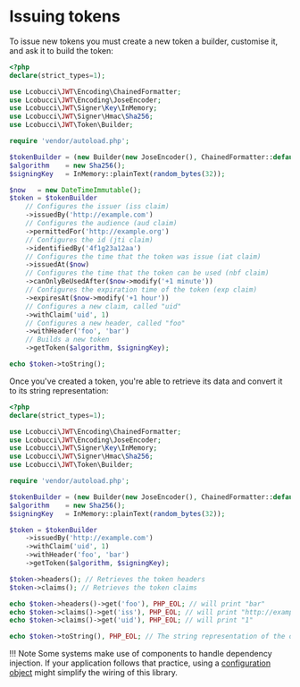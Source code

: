 # Issuing tokens

To issue new tokens you must create a new token a builder, customise it, and ask it to build the token:

```php
<?php
declare(strict_types=1);

use Lcobucci\JWT\Encoding\ChainedFormatter;
use Lcobucci\JWT\Encoding\JoseEncoder;
use Lcobucci\JWT\Signer\Key\InMemory;
use Lcobucci\JWT\Signer\Hmac\Sha256;
use Lcobucci\JWT\Token\Builder;

require 'vendor/autoload.php';

$tokenBuilder = (new Builder(new JoseEncoder(), ChainedFormatter::default()));
$algorithm    = new Sha256();
$signingKey   = InMemory::plainText(random_bytes(32));

$now   = new DateTimeImmutable();
$token = $tokenBuilder
    // Configures the issuer (iss claim)
    ->issuedBy('http://example.com')
    // Configures the audience (aud claim)
    ->permittedFor('http://example.org')
    // Configures the id (jti claim)
    ->identifiedBy('4f1g23a12aa')
    // Configures the time that the token was issue (iat claim)
    ->issuedAt($now)
    // Configures the time that the token can be used (nbf claim)
    ->canOnlyBeUsedAfter($now->modify('+1 minute'))
    // Configures the expiration time of the token (exp claim)
    ->expiresAt($now->modify('+1 hour'))
    // Configures a new claim, called "uid"
    ->withClaim('uid', 1)
    // Configures a new header, called "foo"
    ->withHeader('foo', 'bar')
    // Builds a new token
    ->getToken($algorithm, $signingKey);

echo $token->toString();
```

Once you've created a token, you're able to retrieve its data and convert it to its string representation:

```php
<?php
declare(strict_types=1);

use Lcobucci\JWT\Encoding\ChainedFormatter;
use Lcobucci\JWT\Encoding\JoseEncoder;
use Lcobucci\JWT\Signer\Key\InMemory;
use Lcobucci\JWT\Signer\Hmac\Sha256;
use Lcobucci\JWT\Token\Builder;

require 'vendor/autoload.php';

$tokenBuilder = (new Builder(new JoseEncoder(), ChainedFormatter::default()));
$algorithm    = new Sha256();
$signingKey   = InMemory::plainText(random_bytes(32));

$token = $tokenBuilder
    ->issuedBy('http://example.com')
    ->withClaim('uid', 1)
    ->withHeader('foo', 'bar')
    ->getToken($algorithm, $signingKey);

$token->headers(); // Retrieves the token headers
$token->claims(); // Retrieves the token claims

echo $token->headers()->get('foo'), PHP_EOL; // will print "bar"
echo $token->claims()->get('iss'), PHP_EOL; // will print "http://example.com"
echo $token->claims()->get('uid'), PHP_EOL; // will print "1"

echo $token->toString(), PHP_EOL; // The string representation of the object is a JWT string

```

!!! Note
    Some systems make use of components to handle dependency injection.
    If your application follows that practice, using a [configuration object](configuration.md) might simplify the wiring of this library.
